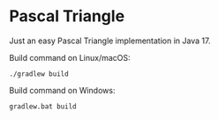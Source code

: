 # Pascal Triangle

Just an easy Pascal Triangle implementation in Java 17.<br />

Build command on Linux/macOS:
```
./gradlew build
```

Build command on Windows:
```
gradlew.bat build
```
